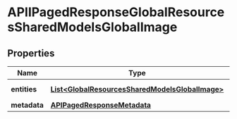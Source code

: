 

# APIIPagedResponseGlobalResourcesSharedModelsGlobalImage


## Properties

| Name | Type | Description | Notes |
|------------ | ------------- | ------------- | -------------|
|**entities** | [**List&lt;GlobalResourcesSharedModelsGlobalImage&gt;**](GlobalResourcesSharedModelsGlobalImage.md) |  |  [optional] [readonly] |
|**metadata** | [**APIPagedResponseMetadata**](APIPagedResponseMetadata.md) |  |  [optional] |



